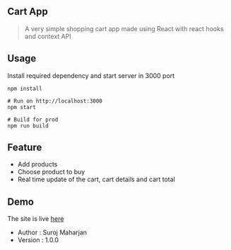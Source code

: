 ## Cart App

> A very simple shopping cart app made using React with react hooks and context API

## Usage

Install required dependency and start server in 3000 port

```
npm install

# Run on http://localhost:3000
npm start

# Build for prod
npm run build
```

## Feature

- Add products
- Choose product to buy
- Real time update of the cart, cart details and cart total

## Demo

The site is live [here]()

- Author : Suroj Maharjan
- Version : 1.0.0
